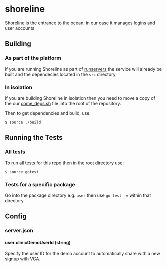 shoreline
=========

Shoreline is the entrance to the ocean; in our case it manages logins and user accounts

## Building

### As part of the platform

If you are running Shoreline as part of [runservers](http://developer.tidepool.io/starting-up-services/ 'Tidepool: Starting up services') the service will already be built and the dependecies located in the `src` directory

### In isolation

If you are building Shoreline in isolation then you need to move a copy of the our [come_deps.sh](https://github.com/tidepool-org/tools/blob/master/come_deps.sh) file into the root of the repository.

Then to get dependencies and build, use:

```
$ source ./build
```

## Running the Tests

### All tests

To run all tests for this repo then in the root directory use:

```
$ source gotest
```

### Tests for a specific package

Go into the package directory e.g. `user` then use `go test -v` within that directory.

## Config

### server.json

#### user.clinicDemoUserId (string)

Specify the user ID for the demo account to automatically share with a new signup with VCA.
